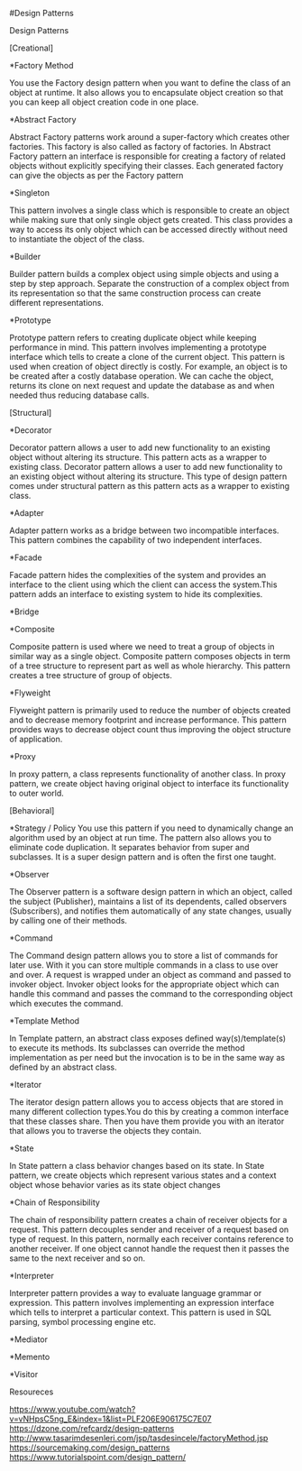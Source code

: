 #Design Patterns

Design Patterns

[Creational]

*Factory Method

You use the Factory design pattern when you want to define the class of an object at runtime. It also allows you to encapsulate object creation so that you can keep all object creation code in one place.

*Abstract Factory

Abstract Factory patterns work around a super-factory which creates other factories. This factory is also called as factory of factories. In Abstract Factory pattern an interface is responsible for creating a factory of related objects without explicitly specifying their classes. Each generated factory can give the objects as per the Factory pattern

*Singleton

This pattern involves a single class which is responsible to create an object while making sure that only single object gets created. This class provides a way to access its only object which can be accessed directly without need to instantiate the object of the class.

*Builder

Builder pattern builds a complex object using simple objects and using a step by step approach. Separate the construction of a complex object from its representation so that the same construction process can create different representations.

*Prototype

Prototype pattern refers to creating duplicate object while keeping performance in mind. This pattern involves implementing a prototype interface which tells to create a clone of the current object. This pattern is used when creation of object directly is costly. For example, an object is to be created after a costly database operation. We can cache the object, returns its clone on next request and update the database as and when needed thus reducing database calls.

[Structural]

*Decorator

Decorator pattern allows a user to add new functionality to an existing object without altering its structure. This pattern acts as a wrapper to existing class. Decorator pattern allows a user to add new functionality to an existing object without altering its structure. This type of design pattern comes under structural pattern as this pattern acts as a wrapper to existing class.

*Adapter

Adapter pattern works as a bridge between two incompatible interfaces. This pattern combines the capability of two independent interfaces.

*Facade

Facade pattern hides the complexities of the system and provides an interface to the client using which the client can access the system.This pattern adds an interface to existing system to hide its complexities.

*Bridge

*Composite

Composite pattern is used where we need to treat a group of objects in similar way as a single object. Composite pattern composes objects in term of a tree structure to represent part as well as whole hierarchy. This pattern creates a tree 
structure of group of objects.

*Flyweight

Flyweight pattern is primarily used to reduce the number of objects created and to decrease memory footprint and increase performance. This pattern provides ways to decrease object count thus improving the object structure of application.

*Proxy

In proxy pattern, a class represents functionality of another class. In proxy pattern, we create object having original object to interface its functionality to outer world.

[Behavioral]

*Strategy / Policy
You use this pattern if you need to dynamically change an algorithm used by an object at run time. The pattern also allows you to eliminate code duplication. It separates behavior from super and subclasses. It is a super design pattern and is often the first one taught.

*Observer

The Observer pattern is a software design pattern in which an object, called the subject (Publisher), maintains a list of its dependents, called observers (Subscribers), and notifies them automatically of any state changes, usually by calling one of their methods.

*Command

The Command design pattern allows you to store a list of commands for later use. With it you can store multiple commands in a class to use over and over. A request is wrapped under an object as command and passed to invoker object. Invoker object looks for the appropriate object which can handle this command and passes the command to the corresponding object which executes the command.

*Template Method

In Template pattern, an abstract class exposes defined way(s)/template(s) to execute its methods. Its subclasses can override the method implementation as per need but the invocation is to be in the same way as defined by an abstract class.

*Iterator

The iterator design pattern allows you to access objects that are stored in many different collection types.You do this by creating a common interface that these classes share. Then you have them provide you with an iterator that allows you to traverse the objects they contain.

*State

In State pattern a class behavior changes based on its state. In State pattern, we create objects which represent various states and a context object whose behavior varies as its state object changes

*Chain of Responsibility

The chain of responsibility pattern creates a chain of receiver objects for a request. This pattern decouples sender and receiver of a request based on type of request. In this pattern, normally each receiver contains reference to another receiver. If one object cannot handle the request then it passes the same to the next receiver and so on.

*Interpreter

Interpreter pattern provides a way to evaluate language grammar or expression. This pattern involves implementing an expression interface which tells to interpret a particular context. This pattern is used in SQL parsing, symbol processing engine etc.

*Mediator

*Memento

*Visitor


Resoureces

https://www.youtube.com/watch?v=vNHpsC5ng_E&index=1&list=PLF206E906175C7E07
https://dzone.com/refcardz/design-patterns
http://www.tasarimdesenleri.com/jsp/tasdesincele/factoryMethod.jsp
https://sourcemaking.com/design_patterns
https://www.tutorialspoint.com/design_pattern/
